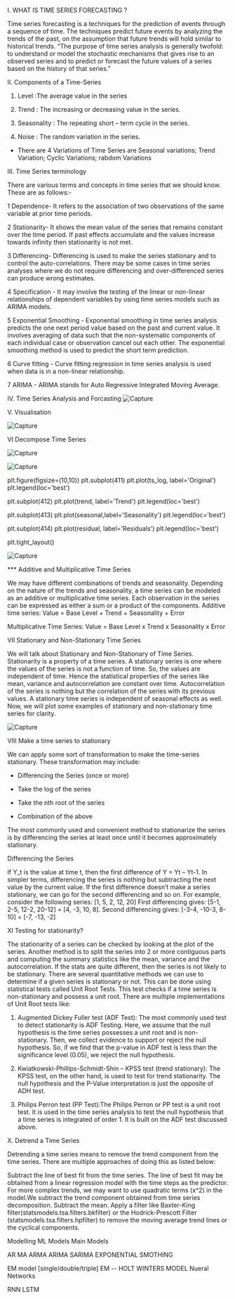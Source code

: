 I. WHAT IS TIME SERIES FORECASTING ?

Time series forecasting is a techniques for the prediction of events through a sequence of time. The techniques predict future events by analyzing the trends of the past, on the assumption that future trends will hold similar to historical trends. “The purpose of time series analysis is generally twofold: to understand or model the stochastic mechanisms that gives rise to an observed series and to predict or forecast the future values of a series based on the history of that series.”

II. Components of a Time-Series

1. Level :The average value in the series

2. Trend : The increasing or decreasing value in the series.

3. Seasonality : The repeating short – term cycle in the series.

4. Noise : The random variation in the series.

* There are 4 Variations of Time Series are Seasonal variations; Trend Variation; Cyclic Variations; rabdom Variations

III. Time Series terminology 

There are various terms and concepts in time series that we should know. These are as follows:-

1 Dependence- It refers to the association of two observations of the same variable at prior time periods.

2 Stationarity- It shows the mean value of the series that remains constant over the time period. If past effects accumulate and the values increase towards infinity then stationarity is not met.

3 Differencing- Differencing is used to make the series stationary and to control the auto-correlations. There may be some cases in time series analyses where we do not require differencing and over-differenced series can produce wrong estimates.

4 Specification - It may involve the testing of the linear or non-linear relationships of dependent variables by using time series models such as ARIMA models.

5 Exponential Smoothing - Exponential smoothing in time series analysis predicts the one next period value based on the past and current value. It involves averaging of data such that the non-systematic components of each individual case or observation cancel out each other. The exponential smoothing method is used to predict the short term prediction.

6 Curve fitting - Curve fitting regression in time series analysis is used when data is in a non-linear relationship.

7 ARIMA - ARIMA stands for Auto Regressive Integrated Moving Average.

IV. Time Series Analysis and Forcasting
![Capture](https://github.com/sspheng/Time-Series-Forcasting/assets/78303183/6b9b7565-146d-423f-a4d9-0872e341eda2)

V. Visualisation 

![Capture](https://github.com/sspheng/Time-Series-Forcasting/assets/78303183/4524404d-f1c8-4ee6-85c4-461ac23f4764)

VI Decompose Time Series 

![Capture](https://github.com/sspheng/Time-Series-Forcasting/assets/78303183/871c4c17-9a88-4a4d-b4c7-323ab05a5b1c)

![Capture](https://github.com/sspheng/Time-Series-Forcasting/assets/78303183/1ffbf113-5c4a-41c2-b6b0-6a1cb0afb662)


plt.figure(figsize=(10,10))
plt.subplot(411)
plt.plot(ts_log, label='Original')
plt.legend(loc='best')

plt.subplot(412)
plt.plot(trend, label='Trend')
plt.legend(loc='best')

plt.subplot(413)
plt.plot(seasonal,label='Seasonality')
plt.legend(loc='best')

plt.subplot(414)
plt.plot(residual, label='Residuals')
plt.legend(loc='best')

plt.tight_layout()

![Capture](https://github.com/sspheng/Time-Series-Forcasting/assets/78303183/9ec1d341-2329-485c-9ecd-f0d72437a256)


*** Additive and Multiplicative Time Series 

We may have different combinations of trends and seasonality. Depending on the nature of the trends and seasonality, a time series can be modeled as an additive or multiplicative time series. Each observation in the series can be expressed as either a sum or a product of the components.
Additive time series:
Value = Base Level + Trend + Seasonality + Error

Multiplicative Time Series:
Value = Base Level x Trend x Seasonality x Error

VII Stationary and Non-Stationary Time Series 

We will talk about Stationary and Non-Stationary of Time Series. Stationarity is a property of a time series. A stationary series is one where the values of the series is not a function of time. So, the values are independent of time. Hence the statistical properties of the series like mean, variance and autocorrelation are constant over time. Autocorrelation of the series is nothing but the correlation of the series with its previous values. A stationary time series is independent of seasonal effects as well. Now, we will plot some examples of stationary and non-stationary time series for clarity.

![Capture](https://github.com/sspheng/Time-Series-Forcasting/assets/78303183/d5cc7277-5c9e-4225-a8fc-c4ae6c2ef866)

VIII Make a time series to stationary

We can apply some sort of transformation to make the time-series stationary. These transformation may include:
+ Differencing the Series (once or more)
  
+ Take the log of the series

+ Take the nth root of the series

+ Combination of the above

The most commonly used and convenient method to stationarize the series is by differencing the series at least once until it becomes approximately stationary.

Differencing the Series

If Y_t is the value at time t, then the first difference of Y = Yt – Yt-1. In simpler terms, differencing the series is nothing but subtracting the next value by the current value. If the first difference doesn’t make a series stationary, we can go for the second differencing and so on. For example, consider the following series: [1, 5, 2, 12, 20] First differencing gives: [5-1, 2-5, 12-2, 20-12] = [4, -3, 10, 8]. Second differencing gives: [-3-4, -10-3, 8-10] = [-7, -13, -2]

XI Testing for stationarity? 

The stationarity of a series can be checked by looking at the plot of the series. Another method is to split the series into 2 or more contiguous parts and computing the summary statistics like the mean, variance and the autocorrelation. If the stats are quite different, then the series is not likely to be stationary. There are several quantitative methods we can use to determine if a given series is stationary or not. This can be done using statistical tests called Unit Root Tests. This test checks if a time series is non-stationary and possess a unit root. There are multiple implementations of Unit Root tests like:

1. Augmented Dickey Fuller test (ADF Test): The most commonly used test to detect stationarity is ADF Testing. Here, we assume that the null hypothesis is the time series possesses a unit root and is non-stationary. Then, we collect evidence to support or reject the null hypothesis. So, if we find that the p-value in ADF test is less than the significance level (0.05), we reject the null hypothesis.

2. Kwiatkowski-Phillips-Schmidt-Shin – KPSS test (trend stationary): The KPSS test, on the other hand, is used to test for trend stationarity. The null hypothesis and the P-Value interpretation is just the opposite of ADH test.

3. Philips Perron test (PP Test):The Philips Perron or PP test is a unit root test. It is used in the time series analysis to test the null hypothesis that a time series is integrated of order 1. It is built on the ADF test discussed above.

X. Detrend a Time Series

Detrending a time series means to remove the trend component from the time series. There are multiple approaches of doing this as listed below:

Subtract the line of best fit from the time series. The line of best fit may be obtained from a linear regression model with the time steps as the predictor. For more complex trends, we may want to use quadratic terms (x^2) in the model.We subtract the trend component obtained from time series decomposition. Subtract the mean. Apply a filter like Baxter-King filter(statsmodels.tsa.filters.bkfilter) or the Hodrick-Prescott Filter (statsmodels.tsa.filters.hpfilter) to remove the moving average trend lines or the cyclical components.

Modelling
ML Models
Main Models

AR
MA
ARMA
ARIMA
SARIMA
EXPONENTIAL SMOTHING

EM model [single/double/triple]
EM -- HOLT WINTERS MODEL
Nueral Networks

RNN
LSTM
